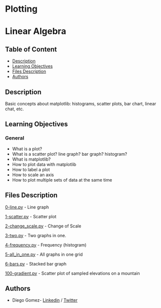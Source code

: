 # Plotting

# Linear Algebra

## Table of Content
* [Description](#description)
* [Learning Objectives](#learning-objectives)
* [Files Description](#files-description)
* [Authors](#authors)

## Description
Basic concepts about matplotlib: histograms, scatter plots, bar chart, linear chat, etc.


## Learning Objectives
### General

- What is a plot?
- What is a scatter plot? line graph? bar graph? histogram?
- What is matplotlib?
- How to plot data with matplotlib
- How to label a plot
- How to scale an axis
- How to plot multiple sets of data at the same time


## Files Description

[0-line.py](0-line.py) - Line graph

[1-scatter.py](1-scatter.py) - Scatter plot

[2-change_scale.py](2-change_scale.py) - Change of Scale

[3-two.py](3-two.py) - Two graphs in one.

[4-frequency.py](4-frequency.py) - Frequency (histogram)

[5-all_in_one.py](5-all_in_one.py) - All graphs in one grid

[6-bars.py](6-bars.py) - Stacked bar graph

[100-gradient.py](100-gradient.py) - Scatter plot of sampled elevations on a mountain

## Authors
* Diego Gomez- [Linkedin](https://www.linkedin.com/in/diego-g%C3%B3mez-8861b61a1/) / [Twitter](https://twitter.com/dagomez2530)
